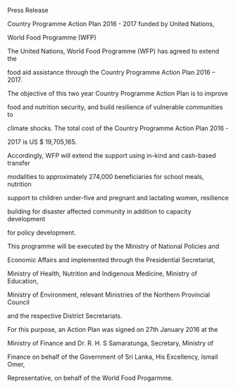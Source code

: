 Press Release

Country Programme Action Plan 2016 - 2017 funded by United Nations,

World Food Programme (WFP)

The United Nations, World Food Programme (WFP) has agreed to extend the

food aid assistance through the Country Programme Action Plan 2016 – 2017.

The objective of this two year Country Programme Action Plan is to improve

food and nutrition security, and build resilience of vulnerable communities to

climate shocks. The total cost of the Country Programme Action Plan 2016 -

2017 is US $ 19,705,165.

Accordingly, WFP will extend the support using in-kind and cash-based transfer

modalities to approximately 274,000 beneficiaries for school meals, nutrition

support to children under-five and pregnant and lactating women, resilience

building for disaster affected community in addition to capacity development

for policy development.

This programme will be executed by the Ministry of National Policies and

Economic Affairs and implemented through the Presidential Secretariat,

Ministry of Health, Nutrition and Indigenous Medicine, Ministry of Education,

Ministry of Environment, relevant Ministries of the Northern Provincial Council

and the respective District Secretariats.

For this purpose, an Action Plan was signed on 27th January 2016 at the

Ministry of Finance and Dr. R. H. S Samaratunga, Secretary, Ministry of

Finance on behalf of the Government of Sri Lanka, His Excellency, Ismail Omer,

Representative, on behalf of the World Food Progarmme.
